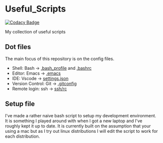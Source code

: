 # Useful_Scripts

[![Codacy Badge](https://api.codacy.com/project/badge/Grade/cefd4d0b30d64b62803280aeb84745f4)](https://www.codacy.com/manual/pat.lafontaine19/UsefulScripts?utm_source=github.com&amp;utm_medium=referral&amp;utm_content=Pat-Lafon/UsefulScripts&amp;utm_campaign=Badge_Grade)

My collection of useful scripts

## Dot files

The main focus of this repository is on the config files.

- Shell: Bash -> [.bash_profile](.bash_profile) and [.bashrc](.bashrc)
- Editor: Emacs -> [.emacs](.emacs)
- IDE: Vscode -> [settings.json](settings.json)
- Version Control: Git -> [.gitconfig](.gitconfig)
- Remote login: ssh -> [ssh/rc](ssh_rc)

## Setup file

I've made a rather naive bash script to setup my development environment. It is something I played around with when I got a new laptop and I've roughly kept it up to date. It is currently built on the assumption that your using a mac but as I try out linux distributions I will edit the script to work for each distribution.
